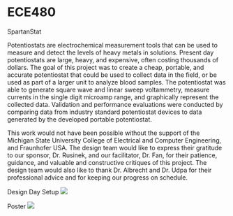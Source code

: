 # ECE480
SpartanStat

Potentiostats are electrochemical measurement tools that can be used to measure and detect the levels of heavy metals in solutions. Present day potentiostats are large, heavy, and expensive, often costing thousands of dollars. The goal of this project was to create a cheap, portable, and accurate potentiostat that could be used to collect data in the field, or be used as part of a larger unit to analyze blood samples. The potentiostat was able to generate square wave and linear sweep voltammetry, measure currents in the single digit microamp range, and graphically represent the collected data. Validation and performance evaluations were conducted by comparing data from industry standard potentiostat devices   to   data   generated   by   the   developed   portable   potentiostat.

This work would not have been possible without the support of the Michigan State University College of Electrical and Computer Engineering, and Fraunhofer USA. The design team would like to express their gratitude to our sponsor, Dr. Rusinek, and our facilitator, Dr. Fan, for their patience, guidance, and valuable and constructive critiques of this project. The design team would also like to thank Dr. Albrecht and Dr. Udpa for their professional advice   and   for   keeping   our   progress   on   schedule.

Design Day Setup 
<img src="images/display.jng"> 


Poster
<img src="images/poster.jng"> 



